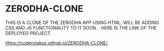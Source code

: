 # ZERODHA-CLONE

THIS IS A CLONE OF THE ZERODHA APP USING HTML.
WILL BE ADDING CSS AND JS FUNCTIONALITY TO IT SOON.
.
HERE IS THE LINK OF THE DEPLOYED PROJECT.

 https://coderotakux.github.io/ZERODHA-CLONE/


